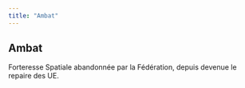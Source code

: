 ```yaml
---
title: "Ambat"
---
```


Ambat
-----

Forteresse Spatiale abandonnée par la Fédération, depuis devenue le repaire des UE. 

